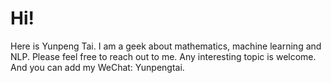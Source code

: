 # Hi! 

Here is Yunpeng Tai. I am a geek about mathematics, machine learning and NLP. Please feel free to reach out to me. Any interesting topic is welcome. And you can add my WeChat: Yunpengtai.

